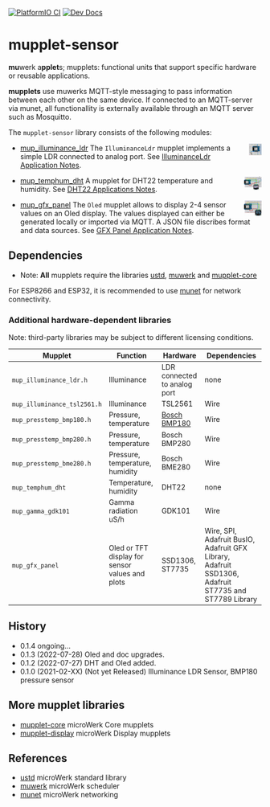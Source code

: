 [![PlatformIO CI][image_CI]][badge_CI] [![Dev Docs][image_DOC]][badge_DOC]

mupplet-sensor
==============

**mu**werk a**pplet**s; mupplets: functional units that support specific hardware or reusable
applications.

**mupplets** use muwerks MQTT-style messaging to pass information between each other on the
same device. If connected to an MQTT-server via munet, all functionallity is externally
available through an MQTT server such as Mosquitto.

The `mupplet-sensor` library consists of the following modules:

<img src="https://github.com/muwerk/mupplet-sensor/blob/master/extras/ldr.png" align="right" width="5%" height="5%">

* [mup_illuminance_ldr][IlluminanceLdr_DOC] The `IlluminanceLdr` mupplet implements a simple LDR
  connected to analog port. See [IlluminanceLdr Application Notes][IlluminanceLdr_NOTES].

<img src="https://github.com/muwerk/mupplet-sensor/blob/master/extras/dht22.png" align="right" width="7%" height="7%">

* [mup_temphum_dht][TempHum_DOC] A mupplet for DHT22 temperature and humidity. See [DHT22 Applications Notes][TempHum_NOTES].

<img src="https://github.com/muwerk/mupplet-sensor/blob/master/extras/oled.png" align="right" width="7%" height="7%">

* [mup_gfx_panel][Gfx_panel_DOC] The `Oled` mupplet allows to display 2-4 sensor values on an Oled display. 
  The values displayed can either be generated locally or imported via MQTT. A JSON file discribes
  format and data sources. See [GFX Panel Application Notes][Gfx_panel_NOTES].

Dependencies
------------

* Note: **All** mupplets require the libraries [ustd][gh_ustd], [muwerk][gh_muwerk] and
 [mupplet-core][gh_mupcore]

For ESP8266 and ESP32, it is recommended to use [munet][gh_munet] for network connectivity.

### Additional hardware-dependent libraries ###

Note: third-party libraries may be subject to different licensing conditions.

| Mupplet                     | Function | Hardware | Dependencies    |
| --------------------------- | -------- | -------- | --------------- |
| `mup_illuminance_ldr.h`     | Illuminance | LDR connected to analog port | none |
| `mup_illuminance_tsl2561.h` | Illuminance | TSL2561 | Wire |
| `mup_presstemp_bmp180.h` | Pressure, temperature | [Bosch BMP180][1] | Wire |
| `mup_presstemp_bmp280.h` | Pressure, temperature | Bosch BMP280 | Wire |
| `mup_presstemp_bme280.h` | Pressure, temperature, humidity | Bosch BME280 | Wire |
| `mup_temphum_dht` | Temperature, humidity | DHT22 | none |
| `mup_gamma_gdk101` | Gamma radiation uS/h | GDK101 | Wire |
| `mup_gfx_panel` | Oled or TFT display for sensor values and plots | SSD1306, ST7735 | Wire, SPI, Adafruit BusIO, Adafruit GFX Library, Adafruit SSD1306, Adafruit ST7735 and ST7789 Library |

History
-------
- 0.1.4 ongoing...
- 0.1.3 (2022-07-28) Oled and doc upgrades.
- 0.1.2 (2022-07-27) DHT and Oled added.
- 0.1.0 (2021-02-XX) (Not yet Released) Illuminance LDR Sensor, BMP180 pressure sensor

More mupplet libraries
----------------------

- [mupplet-core][gh_mupcore] microWerk Core mupplets
- [mupplet-display][gh_mupdisplay] microWerk Display mupplets

References
----------

- [ustd][gh_ustd] microWerk standard library
- [muwerk][gh_muwerk] microWerk scheduler
- [munet][gh_munet] microWerk networking


[badge_CI]: https://github.com/muwerk/mupplet-sensor/actions
[image_CI]: https://github.com/muwerk/mupplet-sensor/workflows/PlatformIO%20CI/badge.svg
[badge_DOC]: https://muwerk.github.io/mupplet-sensor/docs/index.html
[image_DOC]: https://img.shields.io/badge/docs-dev-blue.svg

[IlluminanceLdr_DOC]: https://muwerk.github.io/mupplet-sensor/docs/classustd_1_1IlluminanceLdr.html
[IlluminanceLdr_NOTES]: https://github.com/muwerk/mupplet-sensor/blob/master/extras/illuminance-ldr-notes.md
[TempHum_DOC]: https://muwerk.github.io/mupplet-sensor/docs/classustd_1_1TempHumDHT.html
[TempHum_Notes]: https://github.com/muwerk/mupplet-sensor/blob/master/extras/temphum-dht-notes.md
[Gfx_panel_DOC]: https://muwerk.github.io/mupplet-sensor/docs/classustd_1_1GfxPanel.html
[Gfx_panel_NOTES]: https://github.com/muwerk/mupplet-sensor/blob/master/extras/gfx-panel-notes.md

[gh_ustd]: https://github.com/muwerk/ustd
[gh_muwerk]: https://github.com/muwerk/muwerk
[gh_munet]: https://github.com/muwerk/munet
[gh_mufonts]: https://github.com/muwerk/mufonts
[gh_mupcore]: https://github.com/muwerk/mupplet-core
[gh_mupdisplay]: https://github.com/muwerk/mupplet-display
[gh_mupsensor]: https://github.com/muwerk/mupplet-sendsor

[1]: https://www.digikey.com/htmldatasheets/production/856385/0/0/1/bmp180-datasheet.html
